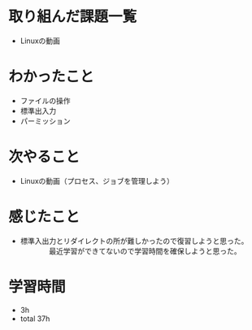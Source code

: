 # 取り組んだ課題一覧
- Linuxの動画

# わかったこと
- ファイルの操作
- 標準出入力
- パーミッション

# 次やること
- Linuxの動画（プロセス、ジョブを管理しよう）

# 感じたこと
- 標準入出力とリダイレクトの所が難しかったので復習しようと思った。
　　　　最近学習ができてないので学習時間を確保しようと思った。
  
# 学習時間
- 3h
- total 37h


